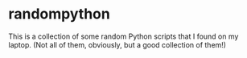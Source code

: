 # randompython
This is a collection of some random Python scripts that I found on my laptop. (Not all of them, obviously, but a good collection of them!)

